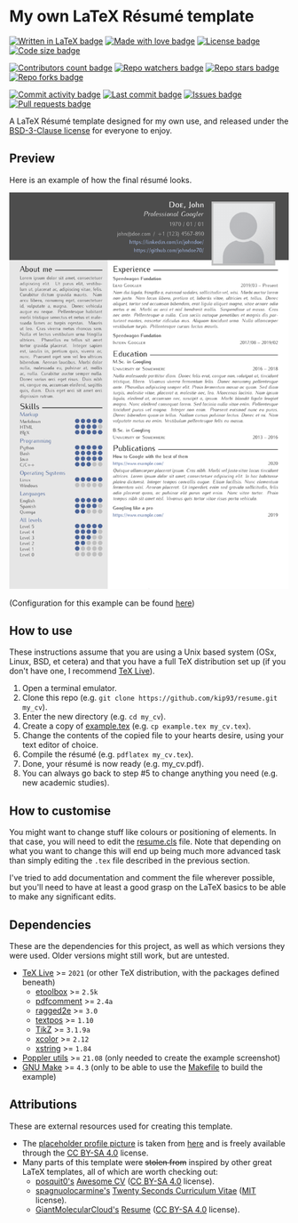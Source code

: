 <!----------------------------------------------------------------------------->
<!-- Readme for GitHub repo.                                                 -->
<!--                                                                         -->
<!-- Author:   Kip (https://github.com/kip93/).                              -->
<!-- Source:   https://github.com/kip93/resume/                              -->
<!-- License:  BSD 3-Clause                                                  -->
<!-- Created:  2020-09-27                                                    -->
<!-- Updated:  2021-08-25                                                    -->
<!----------------------------------------------------------------------------->

# My own LaTeX Résumé template

<!-- Mostly constant stuff. Cache of a year for the first 2, and an hour for the rest. -->
[![Written in LaTeX badge](https://img.shields.io/badge/Written%20in-LaTeX-B13959?style=flat&cacheSeconds=31556952)](https://github.com/kip93/resume/search?l=tex)
[![Made with love badge](https://img.shields.io/badge/Made%20with-%E2%99%A5-B13959?style=flat&cacheSeconds=31556952)](./LICENSE)
[![License badge](https://img.shields.io/github/license/kip93/resume?style=flat&label=License&color=B13959&cacheSeconds=3600)](./LICENSE)
[![Code size badge](https://img.shields.io/github/languages/code-size/kip93/resume?style=flatt&label=Size&color=B13959&cacheSeconds=3600)](https://github.com/kip93/resume)

<!-- Let's be honest, no need to update these very often either. Cached for 15 minutes. -->
[![Contributors count badge](https://img.shields.io/github/contributors/kip93/resume?style=flat&label=Contributors&color=42853D&cacheSeconds=900)](https://github.com/kip93/resume/graphs/contributors)
[![Repo watchers badge](https://img.shields.io/github/watchers/kip93/resume?style=flat&label=Watchers&color=42853D&cacheSeconds=900)](https://github.com/kip93/resume/watchers)
[![Repo stars badge](https://img.shields.io/github/stars/kip93/resume?style=flat&label=Stars&color=42853D&cacheSeconds=900)](https://github.com/kip93/resume/stargazers)
[![Repo forks badge](https://img.shields.io/github/forks/kip93/resume?style=flat&label=Forks&color=42853D&cacheSeconds=900)](https://github.com/kip93/resume/network/members)

<!-- Relatively "volatile" badges. Cached for a minute. -->
[![Commit activity badge](https://img.shields.io/github/commit-activity/m/kip93/resume?style=flat&label=Commit%20activity&color=067CC1&cacheSeconds=60)](https://github.com/kip93/resume/graphs/commit-activity)
[![Last commit badge](https://img.shields.io/github/last-commit/kip93/resume?style=flat&label=Last%20commit&color=067CC1&cacheSeconds=60)](https://github.com/kip93/resume/commits/main)
[![Issues badge](https://img.shields.io/github/issues/kip93/resume?style=flat&label=Issues&color=067CC1&cacheSeconds=60)](https://github.com/kip93/resume/issues)
[![Pull requests badge](https://img.shields.io/github/issues-pr/kip93/resume?style=flat&label=PRs&color=067CC1&cacheSeconds=60)](https://github.com/kip93/resume/pulls)

A LaTeX Résumé template designed for my own use, and released under the
[BSD-3-Clause license](./LICENSE) for everyone to enjoy.

## Preview

Here is an example of how the final résumé looks.

<!-- God damn, Jimmie! This is some serious gourmet shit! -->
[![Résumé example](./example-1.png)](./example.pdf)

(Configuration for this example can be found [here](./example.tex))

## How to use

<!-- No clue on how to do this on Windows :/ -->
<!-- * Freedom penguin noises intensify * )? -->
These instructions assume that you are using a Unix based system (OSx, Linux,
BSD, et cetera) and that you have a full TeX distribution set up (if you don't
have one, I recommend [TeX Live](http://tug.org/texlive/)).

1. Open a terminal emulator.
2. Clone this repo (e.g. `git clone https://github.com/kip93/resume.git my_cv`).
3. Enter the new directory (e.g. `cd my_cv`).
4. Create a copy of [example.tex](./example.tex)
   (e.g. `cp example.tex my_cv.tex`).
5. Change the contents of the copied file to your hearts desire, using your
   text editor of choice.
6. Compile the résumé (e.g. `pdflatex my_cv.tex`).
7. Done, your résumé is now ready (e.g. my_cv.pdf).
8. You can always go back to step #5 to change anything you need (e.g. new
   academic studies).

## How to customise

You might want to change stuff like colours or positioning of elements. In that
case, you will need to edit the [resume.cls](./resume.cls) file. Note that
depending on what you want to change this will end up being much more advanced
task than simply editing the `.tex` file described in the previous section.

I've tried to add documentation and comment the file wherever possible, but
you'll need to have at least a good grasp on the LaTeX basics to be able to
make any significant edits.<!-- i.e. May the force be with you. -->

## Dependencies

These are the dependencies for this project, as well as which versions they were
used. Older versions might still work, but are untested.

 * [TeX Live](https://www.tug.org/texlive/) >= `2021` (or other TeX
   distribution, with the packages defined beneath)
   * [etoolbox](https://ctan.org/pkg/etoolbox) >= `2.5k`
   * [pdfcomment](https://ctan.org/pkg/pdfcomment) >= `2.4a`
   * [ragged2e](https://ctan.org/pkg/ragged2e) >= `3.0`
   * [textpos](https://ctan.org/pkg/textpos) >= `1.10`
   * [TikZ](https://www.ctan.org/pkg/tikz) >= `3.1.9a`
   * [xcolor](https://ctan.org/pkg/xcolor) >= `2.12`
   * [xstring](https://ctan.org/pkg/xstring) >= `1.84`
 * [Poppler utils](https://poppler.freedesktop.org/) >= `21.08` (only needed to
   create the example screenshot)
 * [GNU Make](https://www.gnu.org/software/make/) >= `4.3` (only to be able to
   use the [Makefile](./Makefile) to build the example)

## Attributions

These are external resources used for creating this template.

 * The [placeholder profile picture](./example.png) is taken from
   [here](https://commons.wikimedia.org/wiki/File:Portrait_Placeholder.png) and
   is freely available through the
   [CC BY-SA 4.0](https://creativecommons.org/licenses/by-sa/4.0/deed.en)
   license.
 * Many parts of this template were ~~stolen from~~ inspired by other great
   LaTeX templates, all of which are worth checking out:
   * [posquit0's](https://github.com/posquit0)
     [Awesome CV](https://github.com/posquit0/Awesome-CV)
     ([CC BY-SA 4.0](https://creativecommons.org/licenses/by-sa/4.0/deed.en)
     license).
   * [spagnuolocarmine's](https://github.com/spagnuolocarmine)
     [Twenty Seconds Curriculum Vitae](https://github.com/spagnuolocarmine/TwentySecondsCurriculumVitae-LaTex)
     ([MIT](https://github.com/spagnuolocarmine/TwentySecondsCurriculumVitae-LaTex/blob/master/LICENSE)
     license).
   * [GiantMolecularCloud's](https://github.com/GiantMolecularCloud)
     [Resume](https://github.com/GiantMolecularCloud/my-resume)
     ([CC BY-SA 4.0](https://creativecommons.org/licenses/by-sa/4.0/deed.en)
     license).
